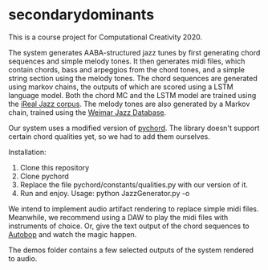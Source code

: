 # secondarydominants

This is a course project for Computational Creativity 2020.

The system generates AABA-structured jazz tunes by first generating chord sequences and simple melody tones. It then generates midi files, which contain chords, bass and arpeggios from the chord tones, and a simple string section using the melody tones.
The chord sequences are generated using markov chains, the outputs of which are scored using a LSTM language model. Both the chord MC and the LSTM model are trained using the [iReal Jazz corpus](https://www.musiccognition.osu.edu/resources/). The melody tones are also generated by a Markov chain, trained using the [Weimar Jazz Database](https://jazzomat.hfm-weimar.de/dbformat/dboverview.html).

Our system uses a modified version of [pychord](https://github.com/yuma-m/pychord). The library doesn't support certain chord qualities yet, so we had to add them ourselves.

Installation:
1. Clone this repository
2. Clone pychord
3. Replace the file pychord/constants/qualities.py with our version of it.
4. Run and enjoy. Usage: python JazzGenerator.py -o <desired filename for the midi file>

We intend to implement audio artifact rendering to replace simple midi files. Meanwhile, we recommend using a DAW to play the midi files with instruments of choice. Or, give the text output of the chord sequences to [Autobop](https://github.com/HajimeKawahara/autobop) and watch the magic happen.
  
The demos folder contains a few selected outputs of the system rendered to audio.
